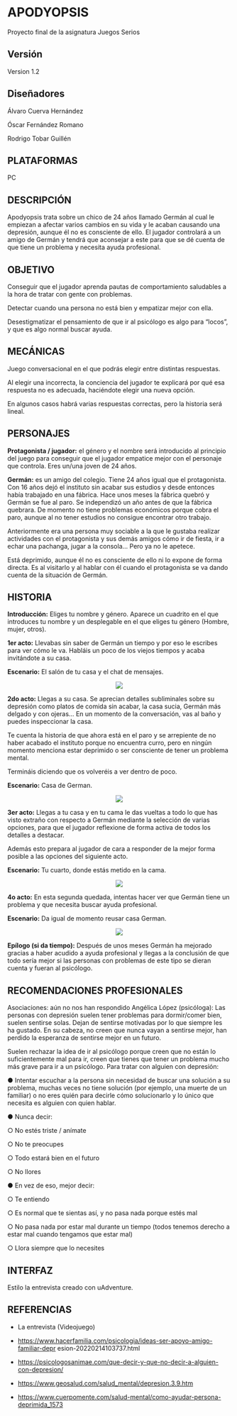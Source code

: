 # APODYOPSIS
Proyecto final de la asignatura Juegos Serios

## Versión
Version 1.2

## Diseñadores 
Álvaro Cuerva Hernández

Óscar Fernández Romano

Rodrigo Tobar Guillén

## PLATAFORMAS
PC

## DESCRIPCIÓN
Apodyopsis trata sobre un chico de 24 años llamado Germán al cual le empiezan a afectar varios cambios en su vida y le acaban causando una depresión, aunque él no es consciente de ello. El jugador controlará a un amigo de Germán y tendrá que aconsejar a este para que se dé cuenta de que tiene un problema y necesita ayuda profesional.

## OBJETIVO
Conseguir que el jugador aprenda pautas de comportamiento saludables a la hora
de tratar con gente con problemas.

Detectar cuando una persona no está bien y empatizar mejor con ella.

Desestigmatizar el pensamiento de que ir al psicólogo es algo para “locos”, y que es
algo normal buscar ayuda.

## MECÁNICAS
Juego conversacional en el que podrás elegir entre distintas respuestas.

Al elegir una incorrecta, la conciencia del jugador te explicará por qué esa respuesta
no es adecuada, haciéndote elegir una nueva opción.

En algunos casos habrá varias respuestas correctas, pero la historia será lineal.

## PERSONAJES
**Protagonista / jugador:** el género y el nombre será introducido al principio del
juego para conseguir que el jugador empatice mejor con el personaje que controla.
Eres un/una joven de 24 años.

**Germán:** es un amigo del colegio. Tiene 24 años igual que el protagonista.
Con 16 años dejó el instituto sin acabar sus estudios y desde entonces había
trabajado en una fábrica. Hace unos meses la fábrica quebró y Germán se fue al
paro. Se independizó un año antes de que la fábrica quebrara. De momento no tiene
problemas económicos porque cobra el paro, aunque al no tener estudios no
consigue encontrar otro trabajo.

Anteriormente era una persona muy sociable a la que le gustaba realizar actividades
con el protagonista y sus demás amigos cómo ir de fiesta, ir a echar una pachanga,
jugar a la consola… Pero ya no le apetece.

Está deprimido, aunque él no es consciente de ello ni lo expone de forma directa.
Es al visitarlo y al hablar con él cuando el protagonista se va dando cuenta de la situación de Germán.

## HISTORIA
**Introducción:** Eliges tu nombre y género.
Aparece un cuadrito en el que introduces tu nombre y un desplegable en el que eliges tu género (Hombre, mujer, otros).

**1er acto:** Llevabas sin saber de Germán un tiempo y por eso le escribes para ver cómo le va. Habláis un poco de los viejos tiempos y acaba invitándote a su casa.

**Escenario:** El salón de tu casa y el chat de mensajes.

<p align="center">
  <img src="https://github.com/OskarFreestyle/JS_Grupo1/blob/main/Assets/Apodyopsis/GDD%20images/DialogoActo1.png">
</p>

**2do acto:** Llegas a su casa. Se aprecian detalles subliminales sobre su depresión como platos de comida sin acabar, la casa sucia, Germán más delgado y con ojeras…
En un momento de la conversación, vas al baño y puedes inspeccionar la casa.

Te cuenta la historia de que ahora está en el paro y se arrepiente de no haber acabado el instituto porque no encuentra curro, pero en ningún momento menciona estar deprimido o ser consciente de tener un problema mental.

Termináis diciendo que os volveréis a ver dentro de poco.

**Escenario:** Casa de German.

<p align="center">
  <img src="https://github.com/OskarFreestyle/JS_Grupo1/blob/main/Assets/Apodyopsis/GDD%20images/DialogoActo2.png">
</p>

**3er acto:** Llegas a tu casa y en tu cama le das vueltas a todo lo que has visto extraño con respecto a Germán mediante la selección de varias opciones, para que el jugador reflexione de forma activa de todos los detalles a destacar.

Además esto prepara al jugador de cara a responder de la mejor forma posible a las opciones del siguiente acto.

**Escenario:** Tu cuarto, donde estás metido en la cama.

<p align="center" width="400">
  <img src="https://github.com/OskarFreestyle/JS_Grupo1/blob/main/Assets/Apodyopsis/GDD%20images/DialogoActo3.png">
</p>

**4o acto:** En esta segunda quedada, intentas hacer ver que Germán tiene un problema y que necesita buscar ayuda profesional.

**Escenario:** Da igual de momento reusar casa German.

<p align="center">
  <img src="https://github.com/OskarFreestyle/JS_Grupo1/blob/main/Assets/Apodyopsis/GDD%20images/DialogoActo4.png">
</p>

**Epílogo (si da tiempo):** Después de unos meses Germán ha mejorado gracias a haber acudido a ayuda profesional y llegas a la conclusión de que todo sería mejor si las personas con problemas de este tipo se dieran cuenta y fueran al psicólogo.

## RECOMENDACIONES PROFESIONALES

Asociaciones: aún no nos han respondido
Angélica López (psicóloga):
Las personas con depresión suelen tener problemas para dormir/comer bien, suelen
sentirse solas. Dejan de sentirse motivadas por lo que siempre les ha gustado. En
su cabeza, no creen que nunca vayan a sentirse mejor, han perdido la esperanza de
sentirse mejor en un futuro.

Suelen rechazar la idea de ir al psicólogo porque creen que no están lo
suficientemente mal para ir, creen que tienes que tener un problema mucho más
grave para ir a un psicólogo.
Para tratar con alguien con depresión:

● Intentar escuchar a la persona sin necesidad de buscar una solución a su
problema, muchas veces no tiene solución (por ejemplo, una muerte de un
familiar) o no eres quién para decirle cómo solucionarlo y lo único que
necesita es alguien con quien hablar.

● Nunca decir:

○ No estés triste / anímate

○ No te preocupes

○ Todo estará bien en el futuro

○ No llores

● En vez de eso, mejor decir:

○ Te entiendo

○ Es normal que te sientas así, y no pasa nada porque estés mal

○ No pasa nada por estar mal durante un tiempo (todos tenemos derecho a estar mal cuando tengamos que estar mal)

○ Llora siempre que lo necesites

## INTERFAZ
Estilo la entrevista creado con uAdventure.

## REFERENCIAS
- La entrevista (Videojuego)

- https://www.hacerfamilia.com/psicologia/ideas-ser-apoyo-amigo-familiar-depr
esion-20220214103737.html

- https://psicologosanimae.com/que-decir-y-que-no-decir-a-alguien-con-depresion/

- https://www.geosalud.com/salud_mental/depresion.3.9.htm

- https://www.cuerpomente.com/salud-mental/como-ayudar-persona-deprimida_1573

